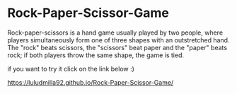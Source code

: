 # Rock-Paper-Scissor-Game
Rock-paper-scissors is a hand game usually played by two people, where players simultaneously form one of three shapes with an outstretched hand. The "rock" beats scissors, the "scissors" beat paper and the "paper" beats rock; if both players throw the same shape, the game is tied.

if you want to try it click on the link below :)

https://luludmilla92.github.io/Rock-Paper-Scissor-Game/
